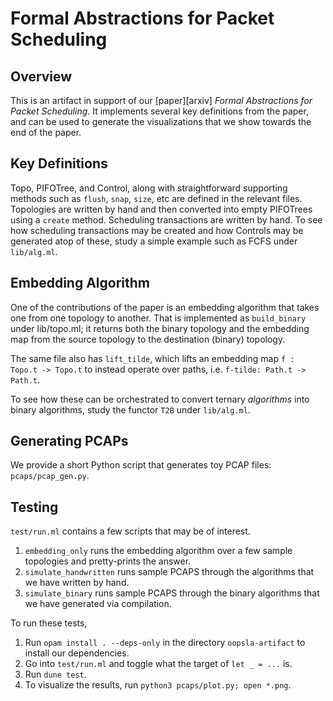 
# Formal Abstractions for Packet Scheduling


## Overview

This is an artifact in support of our [paper][arxiv] _Formal Abstractions for Packet Scheduling_.
It implements several key definitions from the paper, and can be used to generate the visualizations that we show towards the end of the paper.


## Key Definitions

Topo, PIFOTree, and Control, along with straightforward supporting methods such as `flush`, `snap`, `size`, etc are defined in the relevant files.
Topologies are written by hand and then converted into empty PIFOTrees using a `create` method.
Scheduling transactions are written by hand.
To see how scheduling transactions may be created and how Controls may be generated atop of these, study a simple example such as FCFS under `lib/alg.ml`.


## Embedding Algorithm

One of the contributions of the paper is an embedding algorithm that takes one from one topology to another.
That is implemented as `build_binary` under lib/topo.ml; it returns both the binary topology and the embedding map from the source topology to the destination (binary) topology.

The same file also has `lift_tilde`, which lifts an embedding map `f : Topo.t -> Topo.t` to instead operate over paths, i.e. `f-tilde: Path.t -> Path.t`.

To see how these can be orchestrated to convert ternary _algorithms_ into binary algorithms, study the functor `T2B` under `lib/alg.ml`.


## Generating PCAPs

We provide a short Python script that generates toy PCAP files: `pcaps/pcap_gen.py`.


## Testing

`test/run.ml` contains a few scripts that may be of interest.
1. `embedding_only` runs the embedding algorithm over a few sample topologies and pretty-prints the answer.
2. `simulate_handwritten` runs sample PCAPS through the algorithms that we have written by hand.
3. `simulate_binary` runs sample PCAPS through the binary algorithms that we have generated via compilation.

To run these tests,
1. Run `opam install . --deps-only` in the directory `oopsla-artifact` to install our dependencies.
2. Go into `test/run.ml` and toggle what the target of `let _ = ...` is.
3. Run `dune test`.
4. To visualize the results, run `python3 pcaps/plot.py; open *.png`.

[arvix]: https://arxiv.org/abs/2211.11659